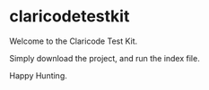 # claricodetestkit

Welcome to the Claricode Test Kit.

Simply download the project, and run the index file.

Happy Hunting.
